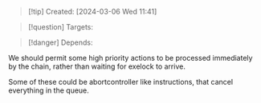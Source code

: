 
>[!tip] Created: [2024-03-06 Wed 11:41]

>[!question] Targets: 

>[!danger] Depends: 

We should permit some high priority actions to be processed immediately by the chain, rather than waiting for exelock to arrive.

Some of these could be abortcontroller like instructions, that cancel everything in the queue.